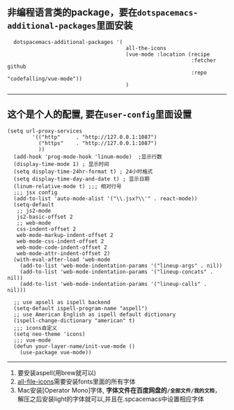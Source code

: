 ## 非编程语言类的package，要在```dotspacemacs-additional-packages```里面安装
```
  dotspacemacs-additional-packages '(
                                      all-the-icons
                                      (vue-mode :location (recipe
                                                           :fetcher github
                                                           :repo "codefalling/vue-mode"))
                                      )
```

---
## 这个是个人的配置, 要在```user-config```里面设置
```
(setq url-proxy-services
        '(("http"     . "http://127.0.0.1:1087")
          ("https"    . "http://127.0.0.1:1087")
          ))
  (add-hook 'prog-mode-hook 'linum-mode)  ;显示行数
  (display-time-mode 1) ; 显示时间
  (setq display-time-24hr-format t) ; 24小时格式
  (setq display-time-day-and-date t) ; 显示日期
  (linum-relative-mode t) ;;; 相对行号
  ;;; jsx config
  (add-to-list 'auto-mode-alist '("\\.jsx?\\'" . react-mode))
  (setq-default
   ;; js2-mode
   js2-basic-offset 2
   ;; web-mode
   css-indent-offset 2
   web-mode-markup-indent-offset 2
   web-mode-css-indent-offset 2
   web-mode-code-indent-offset 2
   web-mode-attr-indent-offset 2)
  (with-eval-after-load 'web-mode
    (add-to-list 'web-mode-indentation-params '("lineup-args" . nil))
    (add-to-list 'web-mode-indentation-params '("lineup-concats" . nil))
    (add-to-list 'web-mode-indentation-params '("lineup-calls" . nil)))

  ;; use apsell as ispell backend
  (setq-default ispell-program-name "aspell")
  ;; use American English as ispell default dictionary
  (ispell-change-dictionary "american" t)
  ;;; icons自定义
  (setq neo-theme 'icons)
  ;;; vue-mode
  (defun your-layer-name/init-vue-mode ()
    (use-package vue-mode))
```
-------

1. 要安装aspell(用brew就可以)
2. [all-file-icons](https://github.com/domtronn/all-the-icons.el)需要安装fonts里面的所有字体
3. Mac安装[Operator Mono]字体, **字体文件在百度网盘的`/全部文件/我的文档`**，解压之后安装light的字体就可以,并且在.spcacemacs中设置相应字体
